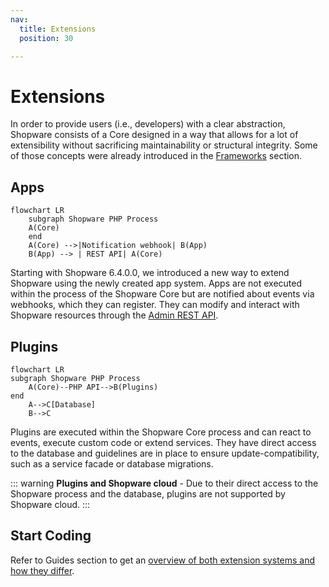 ```yaml
---
nav:
  title: Extensions
  position: 30

---
```


# Extensions

In order to provide users \(i.e., developers\) with a clear abstraction, Shopware consists of a Core designed in a way that allows for a lot of extensibility without sacrificing maintainability or structural integrity. Some of those concepts were already introduced in the [Frameworks](../framework/) section.

## Apps

```mermaid
flowchart LR
    subgraph Shopware PHP Process 
    A(Core)
    end
    A(Core) -->|Notification webhook| B(App)
    B(App) --> | REST API| A(Core)
```

Starting with Shopware 6.4.0.0, we introduced a new way to extend Shopware using the newly created app system. Apps are not executed within the process of the Shopware Core but are notified about events via webhooks, which they can register. They can modify and interact with Shopware resources through the [Admin REST API](https://shopware.stoplight.io/docs/admin-api/twpxvnspkg3yu-quick-start-guide).

## Plugins

```mermaid
flowchart LR
subgraph Shopware PHP Process
    A(Core)--PHP API-->B(Plugins)
end
    A-->C[Database]
    B-->C
```

Plugins are executed within the Shopware Core process and can react to events, execute custom code or extend services. They have direct access to the database and guidelines are in place to ensure update-compatibility, such as a service facade or database migrations.

::: warning
**Plugins and Shopware cloud** - Due to their direct access to the Shopware process and the database, plugins are not supported by Shopware cloud.
:::

## Start Coding

Refer to Guides section to get an [overview of both extension systems and how they differ](../../guides/plugins/overview).

